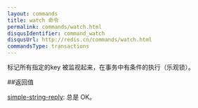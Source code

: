 ```yaml
---
layout: commands
title: watch 命令
permalink: commands/watch.html
disqusIdentifier: command_watch
disqusUrl: http://redis.cn/commands/watch.html
commandsType: transactions
---
```


标记所有指定的key 被监视起来，在事务中有条件的执行（乐观锁）。

##返回值

[simple-string-reply](/topics/protocol#simple-string-reply): 总是 OK。
